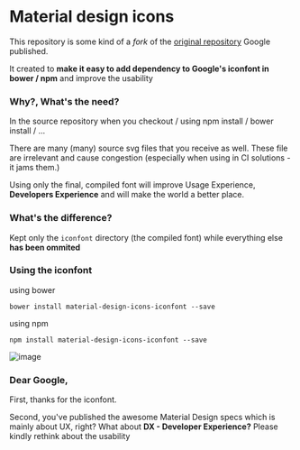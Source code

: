 # Material design icons

This repository is some kind of a *fork* of the [original repository](https://github.com/google/material-design-icons) Google published.

It created to **make it easy to add dependency to Google's iconfont in bower / npm** and improve the usability

### Why?, What's the need?

In the source repository when you checkout / using npm install / bower install / ... 

There are many (many) source svg files that you receive as well. These file are irrelevant and cause congestion (especially when using in CI solutions - it jams them.)

Using only the final, compiled font will improve Usage Experience, **Developers Experience** and will make the world a better place.


### What's the difference?

Kept only the `iconfont` directory (the compiled font) while everything else **has been ommited** 

### Using the iconfont

using bower 
```
bower install material-design-icons-iconfont --save
```

using npm
```
npm install material-design-icons-iconfont --save
```


![image](https://cloud.githubusercontent.com/assets/1287098/14408314/09487f1e-fef8-11e5-83e3-d54438a633b8.png)


### Dear Google,

First, thanks for the iconfont. 

Second, you've published the awesome Material Design specs which is mainly about UX, right? What about **DX - Developer Experience?** Please kindly rethink about the usability
